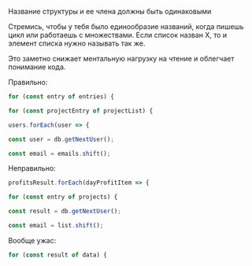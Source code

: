 Название структуры и ее члена должны быть одинаковыми

Стремись, чтобы у тебя было единообразие названий, когда пишешь цикл или работаешь с множествами. Если список назван X, то и элемент списка нужно называть так же.

Это заметно снижает ментальную нагрузку на чтение и облегчает понимание кода. 

Правильно:

```javascript
for (const entry of entries) {

for (const projectEntry of projectList) {

users.forEach(user => {

const user = db.getNextUser();

const email = emails.shift();
```

Неправильно:

```javascript
profitsResult.forEach(dayProfitItem => {

for (const entry of projects) {

const result = db.getNextUser();

const email = list.shift();
```

Вообще ужас:

```javascript
for (const result of data) {
```

